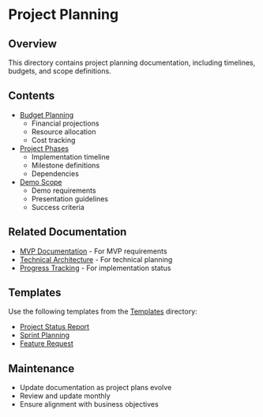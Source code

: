 # Project Planning

## Overview
This directory contains project planning documentation, including timelines, budgets, and scope definitions.

## Contents
- [Budget Planning](budgetPlanning.md)
  - Financial projections
  - Resource allocation
  - Cost tracking
- [Project Phases](projectPhases.md)
  - Implementation timeline
  - Milestone definitions
  - Dependencies
- [Demo Scope](demoScope.md)
  - Demo requirements
  - Presentation guidelines
  - Success criteria

## Related Documentation
- [MVP Documentation](../mvp/README.md) - For MVP requirements
- [Technical Architecture](../../technical/architecture/README.md) - For technical planning
- [Progress Tracking](../tracking/README.md) - For implementation status

## Templates
Use the following templates from the [Templates](../../templates/project/) directory:
- [Project Status Report](../../templates/project/status-report.md)
- [Sprint Planning](../../templates/project/sprint-planning.md)
- [Feature Request](../../templates/project/feature-request.md)

## Maintenance
- Update documentation as project plans evolve
- Review and update monthly
- Ensure alignment with business objectives 